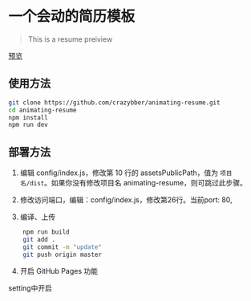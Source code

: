 # 一个会动的简历模板

> This is a resume preiview

[预览](https://crazybber.github.io/animating-resume/public)

## 使用方法

``` bash
git clone https://github.com/crazybber/animating-resume.git
cd animating-resume
npm install
npm run dev
```

## 部署方法

1. 编辑 config/index.js，修改第 10 行的 assetsPublicPath，值为 `项目名/dist`。如果你没有修改项目名 animating-resume，则可跳过此步骤。

2. 修改访问端口，编辑：config/index.js，修改第26行。当前port: 80,

3. 编译、上传

```bash
    npm run build
    git add .
    git commit -m "update"
    git push origin master
```

4. 开启 GitHub Pages 功能

setting中开启
